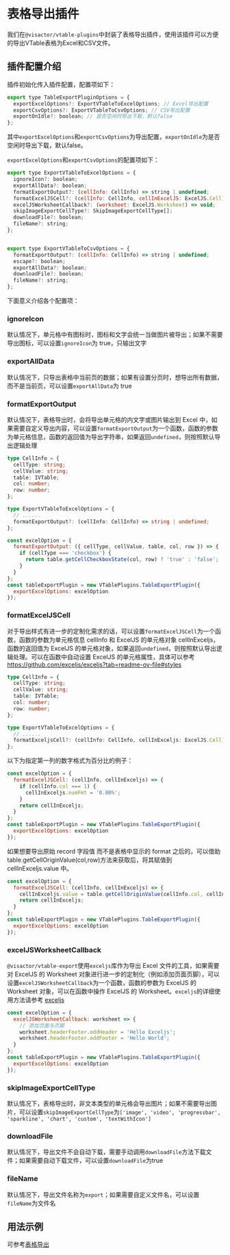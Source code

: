 # 表格导出插件
我们在`@visactor/vtable-plugins`中封装了表格导出插件，使用该插件可以方便的导出VTable表格为Excel和CSV文件。


## 插件配置介绍

插件初始化传入插件配置，配置项如下：

```js
export type TableExportPluginOptions = {
  exportExcelOptions?: ExportVTableToExcelOptions; // Excel导出配置
  exportCsvOptions?: ExportVTableToCsvOptions; // CSV导出配置
  exportOnIdle?: boolean; // 是否空闲时导出下载，默认false
};
```
其中`exportExcelOptions`和`exportCsvOptions`为导出配置，`exportOnIdle`为是否空闲时导出下载，默认false。

`exportExcelOptions`和`exportCsvOptions`的配置项如下：

```js
export type ExportVTableToExcelOptions = {
  ignoreIcon?: boolean;
  exportAllData?: boolean;
  formatExportOutput?: (cellInfo: CellInfo) => string | undefined;
  formatExcelJSCell?: (cellInfo: CellInfo, cellInExcelJS: ExcelJS.Cell) => ExcelJS.Cell;
  excelJSWorksheetCallback?: (worksheet: ExcelJS.Worksheet) => void;
  skipImageExportCellType?: SkipImageExportCellType[];
  downloadFile?: boolean;
  fileName?: string;
};
```

```js

export type ExportVTableToCsvOptions = {
  formatExportOutput?: (cellInfo: CellInfo) => string | undefined;
  escape?: boolean;
  exportAllData?: boolean;
  downloadFile?: boolean;
  fileName?: string;
};
```
下面意义介绍各个配置项：

### ignoreIcon

默认情况下，单元格中有图标时，图标和文字会统一当做图片被导出；如果不需要导出图标，可以设置`ignoreIcon`为 true，只输出文字

### exportAllData

默认情况下，只导出表格中当前页的数据；如果有设置分页时，想导出所有数据，而不是当前页，可以设置`exportAllData`为 true

### formatExportOutput

默认情况下，表格导出时，会将导出单元格的内文字或图片输出到 Excel 中，如果需要自定义导出内容，可以设置`formatExportOutput`为一个函数，函数的参数为单元格信息，函数的返回值为导出字符串，如果返回`undefined`，则按照默认导出逻辑处理

```ts
type CellInfo = {
  cellType: string;
  cellValue: string;
  table: IVTable;
  col: number;
  row: number;
};

type ExportVTableToExcelOptions = {
  // ......
  formatExportOutput?: (cellInfo: CellInfo) => string | undefined;
};
```

```js
const excelOption = {
  formatExportOutput: ({ cellType, cellValue, table, col, row }) => {
    if (cellType === 'checkbox') {
      return table.getCellCheckboxState(col, row) ? 'true' : 'false';
    }
  }
};
const tableExportPlugin = new VTablePlugins.TableExportPlugin({
  exportExcelOptions: excelOption
});
```

### formatExcelJSCell

对于导出样式有进一步的定制化需求的话，可以设置`formatExcelJSCell`为一个函数，函数的参数为单元格信息 cellInfo 和 ExcelJS 的单元格对象 cellInExceljs，函数的返回值为 ExcelJS 的单元格对象，如果返回`undefined`，则按照默认导出逻辑处理。可以在函数中自动设置 ExcelJS 的单元格属性，具体可以参考 https://github.com/exceljs/exceljs?tab=readme-ov-file#styles

```ts
type CellInfo = {
  cellType: string;
  cellValue: string;
  table: IVTable;
  col: number;
  row: number;
};

type ExportVTableToExcelOptions = {
  // ......
  formatExceljsCell?: (cellInfo: CellInfo, cellInExceljs: ExcelJS.Cell) => ExcelJS.Cell;
};
```

以下为指定第一列的数字格式为百分比的例子：

```js
const excelOption = {
  formatExcelJSCell: (cellInfo, cellInExceljs) => {
    if (cellInfo.col === 1) {
      cellInExceljs.numFmt = '0.00%';
    }
    return cellInExceljs;
  }
};
const tableExportPlugin = new VTablePlugins.TableExportPlugin({
  exportExcelOptions: excelOption
});
```

如果想要导出原始 record 字段值 而不是表格中显示的 format 之后的，可以借助 table.getCellOriginValue(col,row)方法来获取后，将其赋值到 cellInExceljs.value 中。

```js
const excelOption = {
  formatExcelJSCell: (cellInfo, cellInExceljs) => {
    cellInExceljs.value = table.getCellOriginValue(cellInfo.col, cellInfo.row);
    return cellInExceljs;
  }
};
const tableExportPlugin = new VTablePlugins.TableExportPlugin({
  exportExcelOptions: excelOption
});
```

### excelJSWorksheetCallback

`@visactor/vtable-export`使用`exceljs`库作为导出 Excel 文件的工具，如果需要对 ExcelJS 的 Worksheet 对象进行进一步的定制化（例如添加页面页脚），可以设置`excelJSWorksheetCallback`为一个函数，函数的参数为 ExcelJS 的 Worksheet 对象，可以在函数中操作 ExcelJS 的 Worksheet。`exceljs`的详细使用方法请参考 [exceljs](https://github.com/exceljs/exceljs/blob/master/README.md)

```js
const excelOption = {
  excelJSWorksheetCallback: worksheet => {
    // 添加页面与页脚
    worksheet.headerFooter.oddHeader = 'Hello Exceljs';
    worksheet.headerFooter.oddFooter = 'Hello World';
  }
};
const tableExportPlugin = new VTablePlugins.TableExportPlugin({
  exportExcelOptions: excelOption
});
```

### skipImageExportCellType

默认情况下，表格导出时，非文本类型的单元格会导出图片；如果不需要导出图片，可以设置`skipImageExportCellType`为`['image', 'video', 'progressbar', 'sparkline', 'chart', 'custom', 'textWithIcon']`


### downloadFile

默认情况下，导出文件不会自动下载，需要手动调用`downloadFile`方法下载文件；如果需要自动下载文件，可以设置`downloadFile`为true

### fileName

默认情况下，导出文件名称为`export`；如果需要自定义文件名，可以设置`fileName`为文件名

## 用法示例
可参考[表格导出](../../demo/export/table-export)